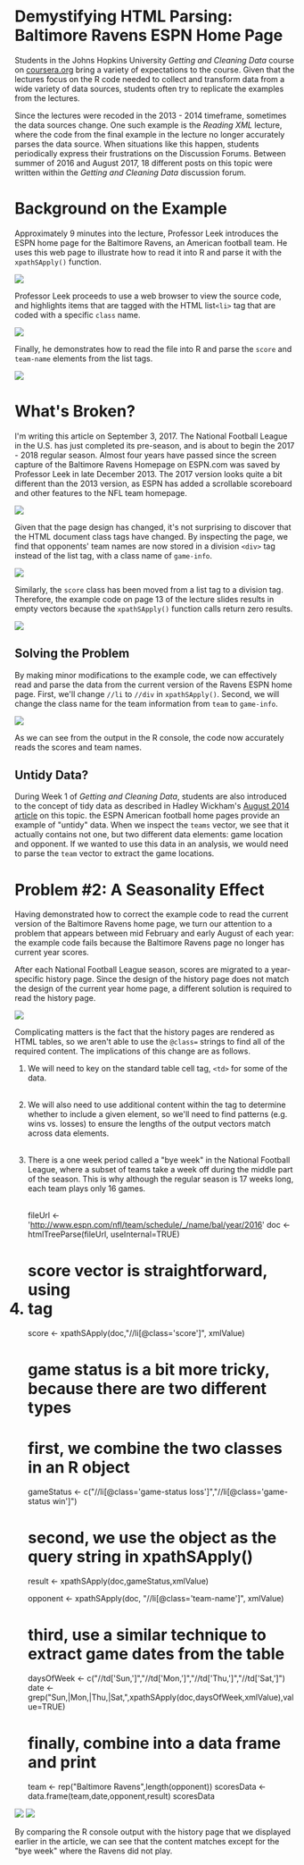 # Demystifying HTML Parsing: Baltimore Ravens ESPN Home Page

Students in the Johns Hopkins University *Getting and Cleaning Data* course on [coursera.org](http://coursera.org) bring a variety of expectations to the course. Given that the lectures focus on the R code needed to collect and transform data from a wide variety of data sources, students often try to replicate the examples from the lectures.

Since the lectures were recoded in the 2013 - 2014 timeframe, sometimes the data sources change. One such example is the *Reading XML* lecture, where the code from the final example in the lecture no longer accurately parses the data source. When situations like this happen, students periodically express their frustrations on the Discussion Forums. Between summer of 2016 and August 2017, 18 different posts on this topic were written within the *Getting and Cleaning Data* discussion forum.

# Background on the Example

Approximately 9 minutes into the lecture, Professor Leek introduces the ESPN home page for the Baltimore Ravens, an American football team. He uses this web page to illustrate how to read it into R and parse it with the `xpathSApply()` function.  

<img src="./images/cleaningData-htmlParsing00.png">

 Professor Leek proceeds to use a web browser to view the source code, and highlights items that are tagged with the HTML  list`<li>` tag that are coded with a specific `class` name.

<img src="./images/cleaningData-htmlParsing01.png">

Finally, he demonstrates how to read the file into R and parse the `score` and `team-name` elements from the list tags.

<img src="./images/cleaningData-htmlParsing02.png">

# What's Broken?

I'm writing this article on September 3, 2017. The National Football League in the U.S. has just completed its pre-season, and is about to begin the 2017 - 2018 regular season. Almost four years have passed since the screen capture of the Baltimore Ravens Homepage on ESPN.com was saved by Professor Leek in late December 2013. The 2017 version looks quite a bit different than the 2013 version, as ESPN has added a scrollable scoreboard and other features to the NFL team homepage.

<img src="./images/cleaningData-htmlParsing10.png">

Given that the page design has changed, it's not surprising to discover that the HTML document class tags have changed. By inspecting the page, we find that opponents' team names are now stored in a division `<div>` tag instead of the list tag, with a class name of `game-info`.

<img src="./images/cleaningData-htmlParsing03.png">

 Similarly, the `score` class has been moved from a list tag to a division tag. Therefore, the example code on page 13 of the lecture slides results in empty vectors because the `xpathSApply()` function calls return zero results.

<img src="./images/cleaningData-htmlParsing04.png">

## Solving the Problem

By making minor modifications to the example code, we can effectively read and parse the data from the current version of the Ravens ESPN home page. First, we'll change `//li` to `//div` in `xpathSApply()`. Second, we will change the class name for the team information from `team` to `game-info`.

<img src="./images/cleaningData-htmlParsing05.png">

As we can see from the output in the R console, the code now accurately reads the scores and team names.

## Untidy Data?

During Week 1 of *Getting and Cleaning Data*, students are also introduced to the concept of tidy data as described in Hadley Wickham's [August 2014 article](http://bit.ly/2guNg2K) on this topic. the ESPN American football home pages provide an example of "untidy" data. When we inspect the `teams` vector, we see that it actually contains not one, but two different data elements: game location and opponent. If we wanted to use this data in an analysis, we would need to parse the `team` vector to extract the game locations.

# Problem \#2: A Seasonality Effect

Having demonstrated how to correct the example code to read the current version of the Baltimore Ravens home page, we turn our attention to a problem that appears between mid February and early August of each year: the example code fails because the Baltimore Ravens page no longer has current year scores.

After each National Football League season, scores are migrated to a year-specific history page. Since the design of the history page does not match the design of the current year home page, a different solution is required to read the history page.

<img src="./images/cleaningData-htmlParsing07.png">

Complicating matters is the fact that the history pages are rendered as HTML tables, so we aren't able to use the `@class=` strings to find all of the required content. The implications of this change are as follows.

1. We will need to key on the standard table cell tag, `<td>` for some of the data.<br><br>
2. We will also need to use additional content within the tag to determine whether to include a given element, so we'll need to find patterns (e.g. wins vs. losses) to ensure the lengths of the output vectors match across data elements.<br><br>
3. There is a one week period called a "bye week" in the National Football League, where a subset of teams take a week off during the middle part of the season. This is why although the regular season is 17 weeks long, each team plays only 16 games.<br><br>


      fileUrl <- 'http://www.espn.com/nfl/team/schedule/_/name/bal/year/2016'
      doc <- htmlTreeParse(fileUrl, useInternal=TRUE)

      # score vector is straightforward, using <li> tag   
      score <- xpathSApply(doc,"//li[@class='score']", xmlValue)

      # game status is a bit more tricky, because there are two different types
      # first, we combine the two classes in an R object
      gameStatus <- c("//li[@class='game-status loss']","//li[@class='game-status win']")

      # second, we use the object as the query string in xpathSApply()
      result <- xpathSApply(doc,gameStatus,xmlValue)

      opponent <- xpathSApply(doc, "//li[@class='team-name']", xmlValue)

      # third, use a similar technique to extract game dates from the table
      daysOfWeek <- c("//td['Sun,']","//td['Mon,']","//td['Thu,']","//td['Sat,']")
      date <- grep("Sun,|Mon,|Thu,|Sat,",xpathSApply(doc,daysOfWeek,xmlValue),value=TRUE)

      # finally, combine into a data frame and print
      team <- rep("Baltimore Ravens",length(opponent))
      scoresData <- data.frame(team,date,opponent,result)
      scoresData

<img src="./images/cleaningData-htmlParsing08.png">
<img src="./images/cleaningData-htmlParsing09.png">

By comparing the R console output with the history page that we displayed earlier in the article, we can see that the content matches except for the "bye week" where the Ravens did not play.
